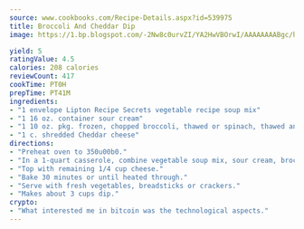 ```yaml
---
source: www.cookbooks.com/Recipe-Details.aspx?id=539975
title: Broccoli And Cheddar Dip
image: https://1.bp.blogspot.com/-2Nw8c0urvZI/YA2HwVBOrwI/AAAAAAAABgc/hcoCuYbLRGghREWYfHLERS8jzKEXzVPXwCLcBGAsYHQ/s154/14.png

yield: 5
ratingValue: 4.5
calories: 208 calories
reviewCount: 417
cookTime: PT0H
prepTime: PT41M
ingredients:
- "1 envelope Lipton Recipe Secrets vegetable recipe soup mix"
- "1 16 oz. container sour cream"
- "1 10 oz. pkg. frozen, chopped broccoli, thawed or spinach, thawed and squeezed dry"
- "1 c. shredded Cheddar cheese"
directions:
- "Preheat oven to 350u00b0."
- "In a 1-quart casserole, combine vegetable soup mix, sour cream, broccoli and 3/4 cup cheese until smooth."
- "Top with remaining 1/4 cup cheese."
- "Bake 30 minutes or until heated through."
- "Serve with fresh vegetables, breadsticks or crackers."
- "Makes about 3 cups dip."
crypto:
- "What interested me in bitcoin was the technological aspects."
---
```

